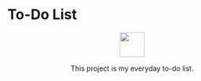 # To-Do List
<p align="center">
  <img src="https://raw.githubusercontent.com/Anikalp1/To-Do-List/main/image/favicon.png?token=GHSAT0AAAAAACEBLVGIAILPTO5CBWEE6VCSZEN63IA" width="50" height="50">
</p>
<p align="center">
This project is my everyday to-do list.
</p>
